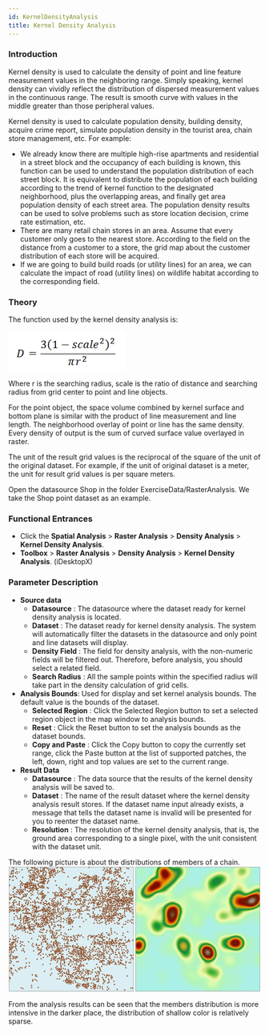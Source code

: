 ```yaml
---
id: KernelDensityAnalysis
title: Kernel Density Analysis
---
```

### Introduction

Kernel density is used to calculate the density of point and line feature measurement values in the neighboring range. Simply speaking, kernel density can vividly reflect the distribution of dispersed measurement values in the continuous range. The result is smooth curve with values in the middle greater than those peripheral values.

Kernel density is used to calculate population density, building density, acquire crime report, simulate population density in the tourist area, chain store management, etc. For example:

  * We already know there are multiple high-rise apartments and residential in a street block and the occupancy of each building is known, this function can be used to understand the population distribution of each street block. It is equivalent to distribute the population of each building according to the trend of kernel function to the designated neighborhood, plus the overlapping areas, and finally get area population density of each street area. The population density results can be used to solve problems such as store location decision, crime rate estimation, etc.
  * There are many retail chain stores in an area. Assume that every customer only goes to the nearest store. According to the field on the distance from a customer to a store, the grid map about the customer distribution of each store will be acquired.
  * If we are going to build build roads (or utility lines) for an area, we can calculate the impact of road (utility lines) on wildlife habitat according to the corresponding field. 

### Theory

The function used by the kernel density analysis is:

![](img/KernelDensityFormula.png)  
  
Where r is the searching radius, scale is the ratio of distance and searching radius from grid center to point and line objects.

For the point object, the space volume combined by kernel surface and bottom plane is similar with the product of line measurement and line length. The neighborhood overlay of point or line has the same density. Every density of output is the sum of curved surface value overlayed in raster.

The unit of the result grid values is the reciprocal of the square of the unit of the original dataset. For example, if the unit of original dataset is a meter, the unit for result grid values is per square meters.

Open the datasource Shop in the folder ExerciseData/RasterAnalysis. We take the Shop point dataset as an example.

### Functional Entrances

  * Click the **Spatial Analysis** > **Raster Analysis** > **Density Analysis** > **Kernel Density Analysis**. 
  * **Toolbox** > **Raster Analysis** > **Density Analysis** > **Kernel Density Analysis**. (iDesktopX)

### Parameter Description

  * **Source data**
    * **Datasource** : The datasource where the dataset ready for kernel density analysis is located.
    * **Dataset** : The dataset ready for kernel density analysis. The system will automatically filter the datasets in the datasource and only point and line datasets will display.
    * **Density Field** : The field for density analysis, with the non-numeric fields will be filtered out. Therefore, before analysis, you should select a related field.
    * **Search Radius** : All the sample points within the specified radius will take part in the density calculation of grid cells.
  * **Analysis Bounds**: Used for display and set kernel analysis bounds. The default value is the bounds of the dataset.
    * **Selected Region** : Click the Selected Region button to set a selected region object in the map window to analysis bounds.
    * **Reset** : Click the Reset button to set the analysis bounds as the dataset bounds.
    * **Copy and Paste** : Click the Copy button to copy the currently set range, click the Paste button at the list of supported patches, the left, down, right and top values are set to the current range.
  * **Result Data**
    * **Datasource** : The data source that the results of the kernel density analysis will be saved to.
    * **Dataset** : The name of the result dataset where the kernel density analysis result stores. If the dataset name input already exists, a message that tells the dataset name is invalid will be presented for you to reenter the dataset name. 
    * **Resolution** : The resolution of the kernel density analysis, that is, the ground area corresponding to a single pixel, with the unit consistent with the dataset unit.

The following picture is about the distributions of members of a chain. 
![](img/KernelDensityAnalysisResult.png)  

From the analysis results can be seen that the members distribution is more intensive in the darker place, the distribution of shallow color is relatively sparse.

